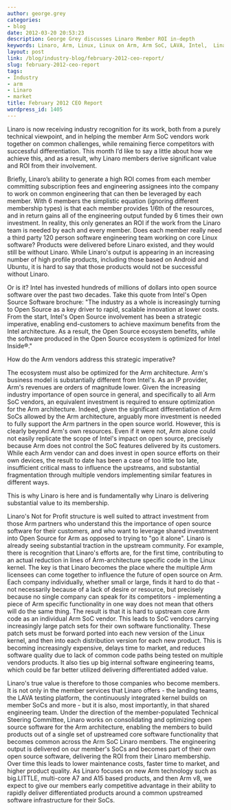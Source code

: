 ```yaml
---
author: george.grey
categories:
- blog
date: 2012-03-20 20:53:23
description: George Grey discusses Linaro Member ROI in-depth
keywords: Linaro, Arm, Linux, Linux on Arm, Arm SoC, LAVA, Intel,  Linaro members
layout: post
link: /blog/industry-blog/february-2012-ceo-report/
slug: february-2012-ceo-report
tags:
- Industry
- arm
- Linaro
- market
title: February 2012 CEO Report
wordpress_id: 1405
---
```


Linaro is now receiving industry recognition for its work, both from a purely technical viewpoint, and in helping the member Arm SoC vendors work together on common challenges, while remaining fierce competitors with successful differentiation. This month I’d like to say a little about how we achieve this, and as a result, why Linaro members derive significant value and ROI from their involvement.

Briefly, Linaro’s ability to generate a high ROI comes from each member committing subscription fees and engineering assignees into the company to work on common engineering that can then be leveraged by each member. With 6 members the simplistic equation (ignoring different membership types) is that each member provides 1/6th of the resources, and in return gains all of the engineering output funded by 6 times their own investment. In reality, this only generates an ROI if the work from the Linaro team is needed by each and every member. Does each member really need a third party 120 person software engineering team working on core Linux software? Products were delivered before Linaro existed, and they would still be without Linaro. While Linaro's output is appearing in an increasing number of high profile products, including those based on Android and Ubuntu, it is hard to say that those products would not be successful without Linaro.

Or is it? Intel has invested hundreds of millions of dollars into open source software over the past two decades. Take this quote from Intel's Open Source Software brochure: "The industry as a whole is increasingly turning to Open Source as a key driver to rapid, scalable innovation at lower costs. From the start, Intel's Open Source involvement has been a strategic imperative, enabling end-customers to achieve maximum benefits from the Intel architecture. As a result, the Open Source ecosystem benefits, while the software produced in the Open Source ecosystem is optimized for Intel Inside®."

How do the Arm vendors address this strategic imperative?

The ecosystem must also be optimized for the Arm architecture. Arm's business model is substantially different from Intel's. As an IP provider, Arm's revenues are orders of magnitude lower. Given the increasing industry importance of open source in general, and specifically to all Arm SoC vendors, an equivalent investment is required to ensure optimization for the Arm architecture. Indeed, given the significant differentiation of Arm SoCs allowed by the Arm architecture, arguably more investment is needed to fully support the Arm partners in the open source world. However, this is clearly beyond Arm's own resources. Even if it were not, Arm alone could not easily replicate the scope of Intel's impact on open source, precisely because Arm does not control the SoC features delivered by its customers. While each Arm vendor can and does invest in open source efforts on their own devices, the result to date has been a case of too little too late, insufficient critical mass to influence the upstreams, and substantial fragmentation through multiple vendors implementing similar features in different ways.

This is why Linaro is here and is fundamentally why Linaro is delivering substantial value to its membership.

Linaro's Not for Profit structure is well suited to attract investment from those Arm partners who understand this the importance of open source software for their customers, and who want to leverage shared investment into Open Source for Arm as opposed to trying to "go it alone". Linaro is already seeing substantial traction in the upstream community. For example, there is recognition that Linaro's efforts are, for the first time, contributing to an actual reduction in lines of Arm-architecture specific code in the Linux kernel. The key is that Linaro becomes the place where the multiple Arm licensees can come together to influence the future of open source on Arm. Each company individually, whether small or large, finds it hard to do that - not necessarily because of a lack of desire or resource, but precisely because no single company can speak for its competitors - implementing a piece of Arm specific functionality in one way does not mean that others will do the same thing. The result is that it is hard to upstream core Arm code as an individual Arm SoC vendor. This leads to SoC vendors carrying increasingly large patch sets for their own software functionality. These patch sets must be forward ported into each new version of the Linux kernel, and then into each distribution version for each new product. This is becoming increasingly expensive, delays time to market, and reduces software quality due to lack of common code paths being tested on multiple vendors products. It also ties up big internal software engineering teams, which could be far better utilized delivering differentiated added value.

Linaro's true value is therefore to those companies who become members. It is not only in the member services that Linaro offers - the landing teams, the LAVA testing platform, the continuously integrated kernel builds on member SoCs and more - but it is also, most importantly, in that shared engineering team. Under the direction of the member-populated Technical Steering Committee, Linaro works on consolidating and optimizing open source software for the Arm architecture, enabling the members to build products out of a single set of upstreamed core software functionality that becomes common across the Arm SoC Linaro members. The engineering output is delivered on our member's SoCs and becomes part of their own open source software, delivering the ROI from their Linaro membership. Over time this leads to lower maintenance costs, faster time to market, and higher product quality. As Linaro focuses on new Arm technology such as big.LITTLE, multi-core A7 and A15 based products, and then Arm v8, we expect to give our members early competitive advantage in their ability to rapidly deliver differentiated products around a common upstreamed software infrastructure for their SoCs.